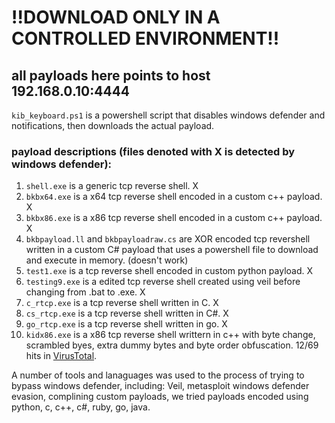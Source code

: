 # !!DOWNLOAD ONLY IN A CONTROLLED ENVIRONMENT!!

## all payloads here points to host 192.168.0.10:4444

`kib_keyboard.ps1` is a powershell script that disables windows defender and notifications, then downloads the actual payload.

### payload descriptions (files denoted with X is detected by windows defender):
1. `shell.exe` is a generic tcp reverse shell. X
2. `bkbx64.exe` is a x64 tcp reverse shell encoded in a custom c++ payload. X
3. `bkbx86.exe` is a x86 tcp reverse shell encoded in a custom c++ payload. X
4. `bkbpayload.ll` and `bkbpayloadraw.cs` are XOR encoded tcp revershell written in a custom C# payload that uses a powershell file to download and execute in memory. (doesn't work)
5. `test1.exe` is a tcp reverse shell encoded in custom python payload. X 
6. `testing9.exe` is a edited tcp reverse shell created using veil before changing from .bat to .exe. X
7. `c_rtcp.exe` is a tcp reverse shell written in C. X
8. `cs_rtcp.exe` is a tcp reverse shell written in C#. X
9. `go_rtcp.exe` is a tcp reverse shell written in go. X
10. `kidx86.exe` is a x86 tcp reverse shell writtern in c++ with byte change, scrambled byes, extra dummy bytes and byte order obfuscation. 12/69 hits in [VirusTotal](https://www.virustotal.com/gui/file/f0223b32b6d12ea8414eff31ec673b9438d988532bc6b2623ed1d42215f35803/detection).

A number of tools and lanaguages was used to the process of trying to bypass windows defender, including: Veil, metasploit windows defender evasion, complining custom payloads, we tried payloads encoded using python, c, c++, c#, ruby, go, java.
